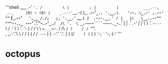 '''shell
                            ___
                         .-'   `'.
                        /         \
                        |         ;
                        |         |           ___.--,
               _.._     |0) ~ (0) |    _.---'`__.-( (_.
        __.--'`_.. '.__.\    '--. \_.-' ,.--'`     `""`
       ( ,.--'`   ',__ /./;   ;, '.__.'`    __
       _`) )  .---.__.' / |   |\   \__..--""  """--.,_
      `---' .'.''-._.-'`_./  /\ '.  \ _.-~~~````~~~-._`-.__.'
            | |  .' _.-' |  |  \  \  '.               `~---`
             \ \/ .'     \  \   '. '-._)
              \/ /        \  \    `=.__`~-.
              / /\         `) )    / / `"". \
        , _.-'.'\ \        / /    ( (     / /
         `--~`   ) )    .-'.'      '.'.  | (
                (/`    ( (`          ) )  '-;
                 `      '-;         (-'
'''

# octopus

